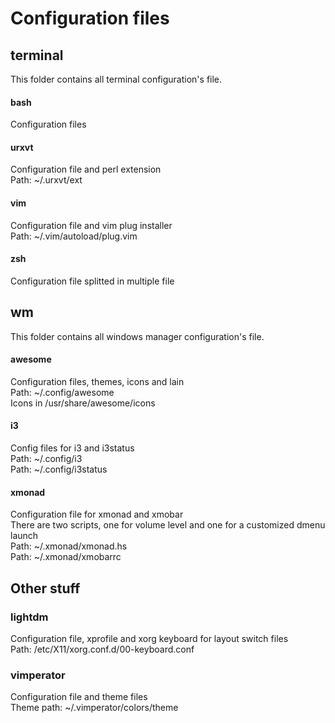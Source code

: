 # Configuration files


## terminal

This folder contains all terminal configuration's file.  

#### bash
Configuration files

#### urxvt
Configuration file and perl extension  
Path: ~/.urxvt/ext

#### vim
Configuration file and vim plug installer  
Path: ~/.vim/autoload/plug.vim

#### zsh
Configuration file splitted in multiple file


## wm

This folder contains all windows manager configuration's file.  

#### awesome
Configuration files, themes, icons and lain  
Path: ~/.config/awesome  
Icons in /usr/share/awesome/icons

#### i3
Config files for i3 and i3status  
Path: ~/.config/i3  
Path: ~/.config/i3status  

#### xmonad
Configuration file for xmonad and xmobar  
There are two scripts, one for volume level and one for a customized dmenu launch  
Path: ~/.xmonad/xmonad.hs  
Path: ~/.xmonad/xmobarrc  


## Other stuff

### lightdm
Configuration file, xprofile and xorg keyboard for layout switch files  
Path: /etc/X11/xorg.conf.d/00-keyboard.conf

### vimperator
Configuration file and theme files  
Theme path: ~/.vimperator/colors/theme
